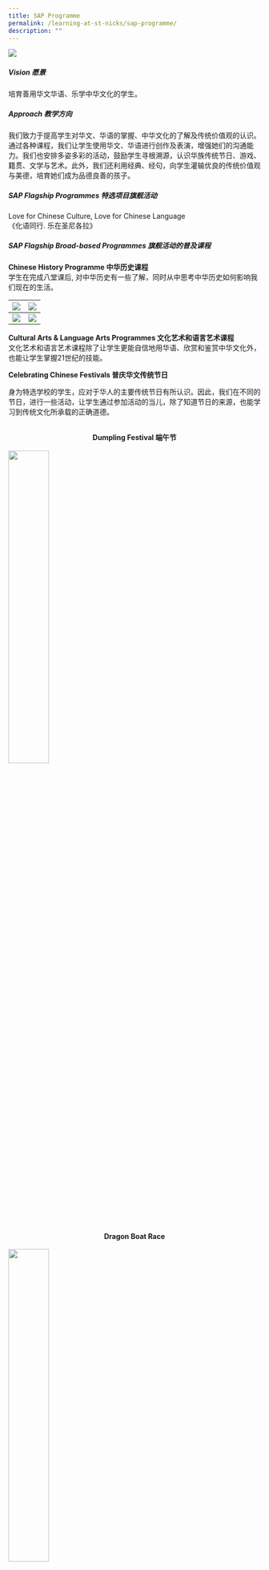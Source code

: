 ```yaml
---
title: SAP Programme
permalink: /learning-at-st-nicks/sap-programme/
description: ""
---
```

![](/images/01%20Banner%20Photos/learning-at-stnicks.jpg)

##### **Vision 愿景**

培育善用华文华语、乐学中华文化的学生。

##### **Approach 教学方向**&nbsp;

我们致力于提高学生对华文、华语的掌握、中华文化的了解及传统价值观的认识。通过各种课程，我们让学生使用华文、华语进行创作及表演，增强她们的沟通能力。我们也安排多姿多彩的活动，鼓励学生寻根溯源，认识华族传统节日、游戏、籍贯、文学与艺术。此外，我们还利用经典、经句，向学生灌输优良的传统价值观与美德，培育她们成为品德良善的孩子。

##### **SAP Flagship Programmes 特选项目旗舰活动**  
Love for Chinese Culture, Love for Chinese Language&nbsp;  
《化语同行. 乐在圣尼各拉》

##### **SAP Flagship Broad-based Programmes 旗舰活动的普及课程**

**Chinese History Programme 中华历史课程**<br>
学生在完成八堂课后, 对中华历史有一些了解，同时从中思考中华历史如何影响我们现在的生活。  

| ![](/images/02%20Learning%20@%20St%20Nicks/07%20SAP%20Programme/Picture%201.jpg) |![](/images/02%20Learning%20@%20St%20Nicks/07%20SAP%20Programme/Picture%203.jpg) |
| --- | --- |
| ![](/images/02%20Learning%20@%20St%20Nicks/07%20SAP%20Programme/Picture%202.jpg) | ![](/images/02%20Learning%20@%20St%20Nicks/07%20SAP%20Programme/Picture%204.png) |

**Cultural Arts &amp; Language Arts Programmes 文化艺术和语言艺术课程**<br>
文化艺术和语言艺术课程除了让学生更能自信地用华语、欣赏和鉴赏中华文化外，也能让学生掌握21世纪的技能。

**Celebrating Chinese Festivals 普庆华文传统节日**

身为特选学校的学生，应对于华人的主要传统节日有所认识。因此，我们在不同的节日，进行一些活动，让学生通过参加活动的当儿，除了知道节日的来源，也能学习到传统文化所承载的正确道德。<br><br>

<div style="text-align:center"><b>Dumpling Festival 端午节</b></div><br>

<img src="/images/02%20Learning%20@%20St%20Nicks/07%20SAP%20Programme/Picture%205.png" style="width: 40%" align="center">
<div style="text-align:center"><b>Dragon Boat Race</b></div><br>

<img src="/images/02%20Learning%20@%20St%20Nicks/07%20SAP%20Programme/Picture%206.png" style="width: 40%" align="center">
<div style="text-align:center"><b>Making of Potpourri</b></div><br>

<img src="/images/02%20Learning%20@%20St%20Nicks/07%20SAP%20Programme/Picture%207.png" style="width: 40%" align="center">
<div style="text-align:center"><b>Dumpling Wrapping</b></div><br>

<img src="/images/02%20Learning%20@%20St%20Nicks/07%20SAP%20Programme/Picture%208.png" style="width: 40%" align="center">
<div style="text-align:center"><b>What's in Dumplings</b></div><br><br>

<div style="text-align:center"><b>Mid-Autumn Festival 中秋节</b></div><br>

<img src="/images/02%20Learning%20@%20St%20Nicks/07%20SAP%20Programme/Picture%209.png" style="width: 40%" align="center">
<div style="text-align:center"><b>Lantern Designing</b></div><br>

<img src="/images/02%20Learning%20@%20St%20Nicks/07%20SAP%20Programme/Picture%2010.png" style="width: 40%" align="center">
<div style="text-align:center"><b>Pomelo Peeling Competition</b></div><br>

<img src="/images/02%20Learning%20@%20St%20Nicks/07%20SAP%20Programme/Picture%2011.png" style="width: 40%" align="center">
<div style="text-align:center"><b>Making Mooncake</b></div><br>

<img src="/images/02%20Learning%20@%20St%20Nicks/07%20SAP%20Programme/Picture%2012.png" style="width: 40%" align="center">
<div style="text-align:center"><b>Solving Riddles</b></div><br><br>

**Reading Programmes**

阅读是加强学习的关键。因此，我们主办了一系列和阅读有关的活动，希望学生能通过“悦读”中文书本（喜欢并开心地阅读），喜欢华文、华语及中华文化。

"悦读"周的一些活动:

1.  亲子讲故事比赛 Parent-child story telling competition for P1 &amp; P2 levels (via video submission)
2.  创意讲故事比赛 Creative story telling competition for P3-P5 levels (via video submission)
3.  阅读大使工作坊 Chinese Language Story books Ambassador Workshop

![](/images/02%20Learning%20@%20St%20Nicks/07%20SAP%20Programme/Picture%2013.png)<br>![](/images/02%20Learning%20@%20St%20Nicks/07%20SAP%20Programme/Picture%2014.png)

##### **SAP Flagship Quality Peak Programmes 旗舰活动的深化课程**

**Chinese Cultural &amp; Language Club (CCLC) 华文才艺俱乐部**

这是提供给对华文、华语有兴趣，并热爱演艺与广播的学生的平台。成员在每个星期五下午两点至四点参加这个辅助课程。

**Training Sessions for Chinese Language Ambassadors (CLA) 阅读大使培训**

阅读大使在推广阅读书籍这一块功不可没。她们在接受培训后，学以致用，平时在学校除了极力为同学推荐好书，在阅读周里更通过有趣的方式和同学分享有趣的故事书。

**母语双周**

圣尼各拉的母语双周定于每年第一学段的第十周和第二学段的第一周。今年也不例外。由于今年三月还处于冠病措施还未开放周期，因此部门就安排了一系列网上的活动其中有：一、二年级同学的“动物园上线咯”之熊猫宝宝饲养员；三、四年级的“动物园上线咯”之到脆弱森林去和五、六年级的兴趣课如棒偶、香囊、团扇画、中国结及泥塑制作课。除此，华文科代表也在课堂上和同学玩她们准备的语文游戏，希望和班上同学一起从玩游戏中加强华文、华语的学习。